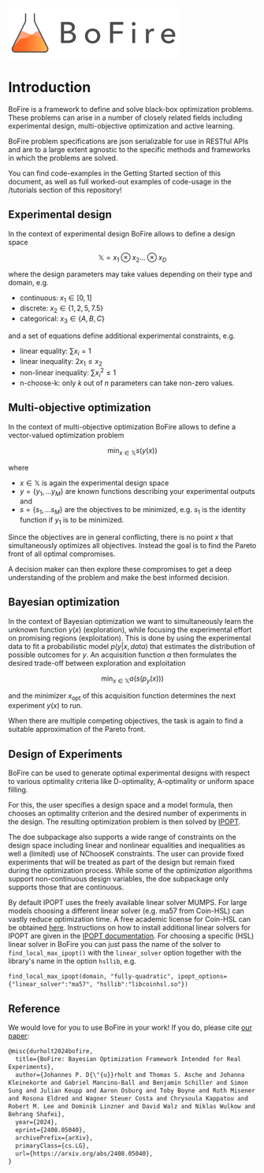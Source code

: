 <a href=https://experimental-design.github.io/bofire/>
  <img width="350" src="https://raw.githubusercontent.com/experimental-design/bofire/main/graphics/logos/bofire-long.png" alt="BoFire Logo" />
</a>

# Introduction

BoFire is a framework to define and solve black-box optimization problems. 
These problems can arise in a number of closely related fields including experimental design, multi-objective optimization and active learning.

BoFire problem specifications are json serializable for use in RESTful APIs and are to a large extent agnostic to the specific methods and frameworks in which the problems are solved.

You can find code-examples in the Getting Started section of this document, as well as full worked-out examples of code-usage in the /tutorials section of this repository!

## Experimental design

In the context of experimental design BoFire allows to define a design space

$$
\mathbb{X} = x_1 \otimes x_2 \ldots \otimes x_D
$$

where the design parameters may take values depending on their type and domain, e.g.

* continuous: $x_1 \in [0, 1]$
* discrete: $x_2 \in \{1, 2, 5, 7.5\}$
* categorical: $x_3 \in \{A, B, C\}$

and a set of equations define additional experimental constraints, e.g.

* linear equality: $\sum x_i = 1$
* linear inequality: $2 x_1 \leq x_2$
* non-linear inequality: $\sum x_i^2 \leq 1$
* n-choose-k: only $k$ out of $n$ parameters can take non-zero values.

## Multi-objective optimization

In the context of multi-objective optimization BoFire allows to define a vector-valued optimization problem

$$
\min_{x \in \mathbb{X}} s(y(x))
$$

where

* $x \in \mathbb{X}$ is again the experimental design space
* $y = \{y_1, \ldots y_M\}$ are known functions describing your experimental outputs and
* $s = \{s_1, \ldots s_M\}$ are the objectives to be minimized, e.g. $s_1$ is the identity function if $y_1$ is to be minimized.

Since the objectives are in general conflicting, there is no point $x$ that simultaneously optimizes all objectives.
Instead the goal is to find the Pareto front of all optimal compromises.

A decision maker can then explore these compromises to get a deep understanding of the problem and make the best informed decision.

## Bayesian optimization

In the context of Bayesian optimization we want to simultaneously learn the unknown function $y(x)$ (exploration), while focusing the experimental effort on promising regions (exploitation).
This is done by using the experimental data to fit a probabilistic model $p(y|x, {data})$ that estimates the distribution of possible outcomes for $y$.
An acquisition function $a$ then formulates the desired trade-off between exploration and exploitation

$$
\min_{x \in \mathbb{X}} a(s(p_y(x)))
$$

and the minimizer $x_\mathrm{opt}$ of this acquisition function determines the next experiment $y(x)$ to run.

When there are multiple competing objectives, the task is again to find a suitable approximation of the Pareto front.

## Design of Experiments

BoFire can be used to generate optimal experimental designs with respect to various optimality criteria like D-optimality, A-optimality or uniform space filling.

For this, the user specifies a design space and a model formula, then chooses an optimality criterion and the desired number of experiments in the design. The resulting optimization problem is then solved by [IPOPT](https://coin-or.github.io/Ipopt/).

The doe subpackage also supports a wide range of constraints on the design space including linear and nonlinear equalities and inequalities as well a (limited) use of NChooseK constraints. The user can provide fixed experiments that will be treated as part of the design but remain fixed during the optimization process. While some of the *optimization* algorithms support non-continuous design variables, the doe subpackage only supports those that are continuous.

By default IPOPT uses the freely available linear solver MUMPS. For large models choosing a different linear solver (e.g. ma57 from Coin-HSL) can vastly reduce optimization time. A free academic license for Coin-HSL can be obtained [here](https://licences.stfc.ac.uk/product/coin-hsl). Instructions on how to install additional linear solvers for IPOPT are given in the [IPOPT documentation](https://coin-or.github.io/Ipopt/INSTALL.html#DOWNLOAD_HSL). For choosing a specific (HSL) linear solver in BoFire you can just pass the name of the solver to `find_local_max_ipopt()` with the `linear_solver` option together with the library's name in the option `hsllib`, e.g.
```
find_local_max_ipopt(domain, "fully-quadratic", ipopt_options={"linear_solver":"ma57", "hsllib":"libcoinhsl.so"})
```

## Reference

We would love for you to use BoFire in your work! If you do, please cite [our paper](https://arxiv.org/abs/2408.05040):

    @misc{durholt2024bofire,
      title={BoFire: Bayesian Optimization Framework Intended for Real Experiments}, 
      author={Johannes P. D{\"{u}}rholt and Thomas S. Asche and Johanna Kleinekorte and Gabriel Mancino-Ball and Benjamin Schiller and Simon Sung and Julian Keupp and Aaron Osburg and Toby Boyne and Ruth Misener and Rosona Eldred and Wagner Steuer Costa and Chrysoula Kappatou and Robert M. Lee and Dominik Linzner and David Walz and Niklas Wulkow and Behrang Shafei},
      year={2024},
      eprint={2408.05040},
      archivePrefix={arXiv},
      primaryClass={cs.LG},
      url={https://arxiv.org/abs/2408.05040}, 
    }

